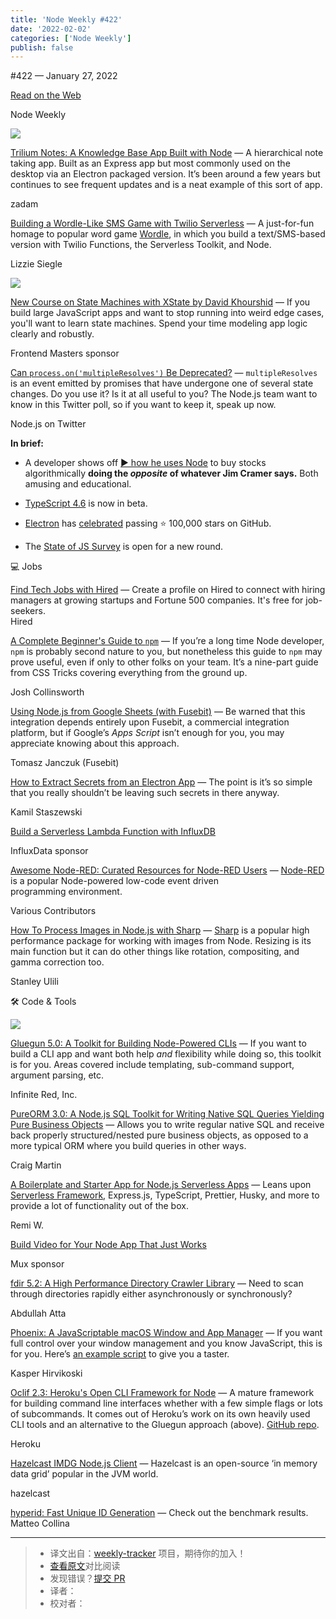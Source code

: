 ```yaml
---
title: 'Node Weekly #422'
date: '2022-02-02'
categories: ['Node Weekly']
publish: false
---
```

#​422 — January 27, 2022

[Read on the Web](https://nodeweekly.com/link/118998/web)

Node Weekly

[![](https://res.cloudinary.com/cpress/image/upload/w_1280,e_sharpen:60/t8tvbdiawyhwfzy0yw0i.jpg)](https://nodeweekly.com/link/119068/web)

[Trilium Notes: A Knowledge Base App Built with Node](https://nodeweekly.com/link/119068/web "github.com") — A hierarchical note taking app. Built as an Express app but most commonly used on the desktop via an Electron packaged version. It’s been around a few years but continues to see frequent updates and is a neat example of this sort of app.

zadam

[Building a Wordle-Like SMS Game with Twilio Serverless](https://nodeweekly.com/link/119047/web "www.twilio.com") — A just-for-fun homage to popular word game [Wordle](https://nodeweekly.com/link/119048/web), in which you build a text/SMS-based version with Twilio Functions, the Serverless Toolkit, and Node.

Lizzie Siegle

[![](https://copm.s3.amazonaws.com/4bfba238.jpg)](https://nodeweekly.com/link/118999/web)

[New Course on State Machines with XState by David Khourshid](https://nodeweekly.com/link/118999/web "frontendmasters.com") — If you build large JavaScript apps and want to stop running into weird edge cases, you'll want to learn state machines. Spend your time modeling app logic clearly and robustly.

Frontend Masters sponsor

[Can `process.on('multipleResolves')` Be Deprecated?](https://nodeweekly.com/link/119046/web "twitter.com") — `multipleResolves` is an event emitted by promises that have undergone one of several state changes. Do you use it? Is it at all useful to you? The Node.js team want to know in this Twitter poll, so if you want to keep it, speak up now.

Node.js on Twitter

**In brief:**

*   A developer shows off [▶️ how he uses Node](https://nodeweekly.com/link/119052/web) to buy stocks algorithmically **doing the _opposite_ of whatever Jim Cramer says.** Both amusing and educational.
    
*   [TypeScript 4.6](https://nodeweekly.com/link/119049/web) is now in beta.
    
*   [Electron](https://nodeweekly.com/link/119050/web) has [celebrated](https://nodeweekly.com/link/119051/web) passing ⭐️ 100,000 stars on GitHub.
    
*   The [State of JS Survey](https://nodeweekly.com/link/119072/web) is open for a new round.
    

💻 Jobs

[Find Tech Jobs with Hired](https://nodeweekly.com/link/119000/web) — Create a profile on Hired to connect with hiring managers at growing startups and Fortune 500 companies. It's free for job-seekers.  
Hired

[A Complete Beginner's Guide to `npm`](https://nodeweekly.com/link/119069/web "css-tricks.com") — If you’re a long time Node developer, `npm` is probably second nature to you, but nonetheless this guide to `npm` may prove useful, even if only to other folks on your team. It’s a nine-part guide from CSS Tricks covering everything from the ground up.

Josh Collinsworth

[Using Node.js from Google Sheets (with Fusebit)](https://nodeweekly.com/link/119053/web "fusebit.io") — Be warned that this integration depends entirely upon Fusebit, a commercial integration platform, but if Google’s _Apps Script_ isn’t enough for you, you may appreciate knowing about this approach.

Tomasz Janczuk (Fusebit)

[How to Extract Secrets from an Electron App](https://nodeweekly.com/link/119054/web "www.staszewski.me") — The point is it’s so simple that you really shouldn’t be leaving such secrets in there anyway.

Kamil Staszewski

[Build a Serverless Lambda Function with InfluxDB](https://nodeweekly.com/link/119001/web "www.influxdata.com")

InfluxData sponsor

[Awesome Node-RED: Curated Resources for Node-RED Users](https://nodeweekly.com/link/119055/web "github.com") — [Node-RED](https://nodeweekly.com/link/119056/web) is a popular Node-powered low-code event driven programming environment.

Various Contributors

[How To Process Images in Node.js with Sharp](https://nodeweekly.com/link/119057/web "www.digitalocean.com") — [Sharp](https://nodeweekly.com/link/119058/web) is a popular high performance package for working with images from Node. Resizing is its main function but it can do other things like rotation, compositing, and gamma correction too.

Stanley Ulili

🛠 Code & Tools

[![](https://res.cloudinary.com/cpress/image/upload/w_1280,e_sharpen:60/xf3s39po80sxweq0a0fq.jpg)](https://nodeweekly.com/link/119059/web)

[Gluegun 5.0: A Toolkit for Building Node-Powered CLIs](https://nodeweekly.com/link/119059/web "github.com") — If you want to build a CLI app and want both help _and_ flexibility while doing so, this toolkit is for you. Areas covered include templating, sub-command support, argument parsing, etc.

Infinite Red, Inc.

[PureORM 3.0: A Node.js SQL Toolkit for Writing Native SQL Queries Yielding Pure Business Objects](https://nodeweekly.com/link/119060/web "github.com") — Allows you to write regular native SQL and receive back properly structured/nested pure business objects, as opposed to a more typical ORM where you build queries in other ways.

Craig Martin

[A Boilerplate and Starter App for Node.js Serverless Apps](https://nodeweekly.com/link/119070/web "github.com") — Leans upon [Serverless Framework](https://nodeweekly.com/link/119071/web), Express.js, TypeScript, Prettier, Husky, and more to provide a lot of functionality out of the box.

Remi W.

[Build Video for Your Node App That Just Works](https://nodeweekly.com/link/119002/web "get.mux.com")

Mux sponsor

[fdir 5.2: A High Performance Directory Crawler Library](https://nodeweekly.com/link/119061/web "github.com") — Need to scan through directories rapidly either asynchronously or synchronously?

Abdullah Atta

[Phoenix: A JavaScriptable macOS Window and App Manager](https://nodeweekly.com/link/119062/web "github.com") — If you want full control over your window management and you know JavaScript, this is for you. Here’s [an example script](https://nodeweekly.com/link/119063/web) to give you a taster.

Kasper Hirvikoski

[Oclif 2.3: Heroku's Open CLI Framework for Node](https://nodeweekly.com/link/119064/web "oclif.io") — A mature framework for building command line interfaces whether with a few simple flags or lots of subcommands. It comes out of Heroku’s work on its own heavily used CLI tools and an alternative to the Gluegun approach (above). [GitHub repo](https://nodeweekly.com/link/119065/web).

Heroku

[Hazelcast IMDG Node.js Client](https://nodeweekly.com/link/119066/web "github.com") — Hazelcast is an open-source ‘in memory data grid’ popular in the JVM world.

hazelcast

[hyperid: Fast Unique ID Generation](https://nodeweekly.com/link/119067/web) — Check out the benchmark results.  
Matteo Collina

---
> * 译文出自：[weekly-tracker](https://github.com/FEDarling/weekly-tracker) 项目，期待你的加入！
> * [查看原文]()对比阅读
> * 发现错误？[提交 PR](https://github.com/FEDarling/weekly-tracker/blob/main/node_weekly/422/README.md)
> * 译者：
> * 校对者：
